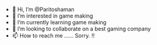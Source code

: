 - 👋 Hi, I’m @Paritoshaman
- 👀 I’m interested in game making
- 🌱 I’m currently learning game making
- 💞️ I’m looking to collaborate on a best gaming company
- 📫 How to reach me ......
                            Sorry.  !!

<!---
Paritoshaman/Paritoshaman is a ✨ special ✨ repository because its `README.md` (this file) appears on your GitHub profile.
You can click the Preview link to take a look at your changes.
--->
